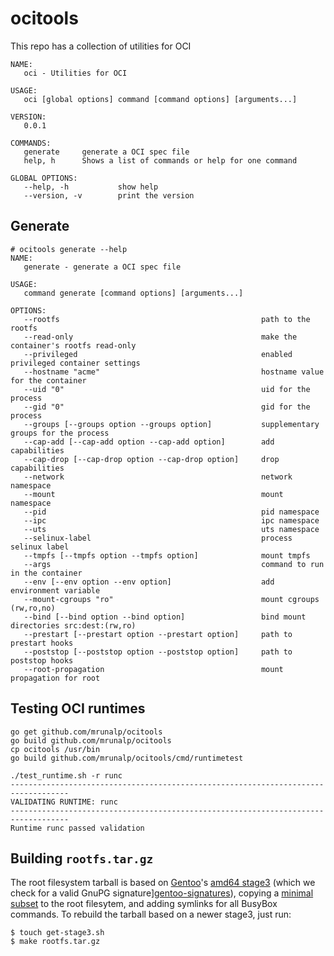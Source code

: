 # ocitools

This repo has a collection of utilities for OCI

```
NAME:
   oci - Utilities for OCI

USAGE:
   oci [global options] command [command options] [arguments...]
   
VERSION:
   0.0.1
   
COMMANDS:
   generate     generate a OCI spec file
   help, h      Shows a list of commands or help for one command
   
GLOBAL OPTIONS:
   --help, -h           show help
   --version, -v        print the version

```

Generate
------------------------------------------

```
# ocitools generate --help
NAME:
   generate - generate a OCI spec file

USAGE:
   command generate [command options] [arguments...]

OPTIONS:
   --rootfs                                             path to the rootfs
   --read-only                                          make the container's rootfs read-only
   --privileged                                         enabled privileged container settings
   --hostname "acme"                                    hostname value for the container
   --uid "0"                                            uid for the process
   --gid "0"                                            gid for the process
   --groups [--groups option --groups option]           supplementary groups for the process
   --cap-add [--cap-add option --cap-add option]        add capabilities
   --cap-drop [--cap-drop option --cap-drop option]     drop capabilities
   --network                                            network namespace
   --mount                                              mount namespace
   --pid                                                pid namespace
   --ipc                                                ipc namespace
   --uts                                                uts namespace
   --selinux-label                                      process selinux label
   --tmpfs [--tmpfs option --tmpfs option]              mount tmpfs
   --args                                               command to run in the container
   --env [--env option --env option]                    add environment variable
   --mount-cgroups "ro"                                 mount cgroups (rw,ro,no)
   --bind [--bind option --bind option]                 bind mount directories src:dest:(rw,ro)
   --prestart [--prestart option --prestart option]     path to prestart hooks
   --poststop [--poststop option --poststop option]     path to poststop hooks
   --root-propagation                                   mount propagation for root
```

Testing OCI runtimes
------------------------------------------

```
go get github.com/mrunalp/ocitools
go build github.com/mrunalp/ocitools
cp ocitools /usr/bin
go build github.com/mrunalp/ocitools/cmd/runtimetest

./test_runtime.sh -r runc 
-----------------------------------------------------------------------------------
VALIDATING RUNTIME: runc
-----------------------------------------------------------------------------------
Runtime runc passed validation

```

Building `rootfs.tar.gz`
------------------------

The root filesystem tarball is based on [Gentoo][]'s [amd64
stage3][stage3-amd64] (which we check for a valid GnuPG
signature][gentoo-signatures]), copying a [minimal
subset](rootfs-files) to the root filesytem, and adding symlinks for
all BusyBox commands.  To rebuild the tarball based on a newer stage3,
just run:

```
$ touch get-stage3.sh
$ make rootfs.tar.gz
```

[Gentoo]: https://www.gentoo.org/
[stage3-amd64]: http://distfiles.gentoo.org/releases/amd64/autobuilds/
[gentoo-signatures]: https://www.gentoo.org/downloads/signatures/
